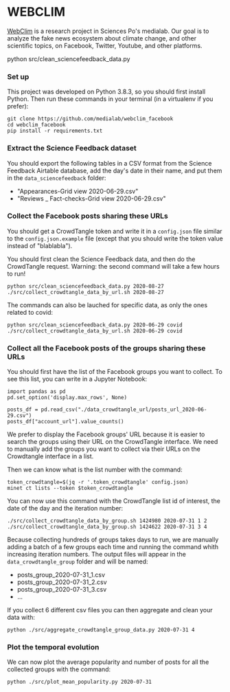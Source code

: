 # WEBCLIM

[WebClim](https://medialab.sciencespo.fr/activites/webclim/) is a research project in Sciences Po's medialab. Our goal is to analyze the fake news ecosystem about climate change, and other scientific topics, on Facebook, Twitter, Youtube, and other platforms.

python src/clean_sciencefeedback_data.py

### Set up

This project was developed on Python 3.8.3, so you should first install Python. 
Then run these commands in your terminal (in a virtualenv if you prefer):

```
git clone https://github.com/medialab/webclim_facebook
cd webclim_facebook
pip install -r requirements.txt
```

### Extract the Science Feedback dataset

You should export the following tables in a CSV format from the Science Feedback Airtable database, add the day's date in their name, and put them in the `data_sciencefeedback` folder:
* "Appearances-Grid view 2020-06-29.csv"
* "Reviews _ Fact-checks-Grid view 2020-06-29.csv"

### Collect the Facebook posts sharing these URLs

You should get a CrowdTangle token and write it in a `config.json` file similar to the `config.json.example` file 
(except that you should write the token value instead of "blablabla").

You should first clean the Science Feedback data, and then do the CrowdTangle request. Warning: the second command will take a few hours to run!
```
python src/clean_sciencefeedback_data.py 2020-08-27
./src/collect_crowdtangle_data_by_url.sh 2020-08-27
```

The commands can also be lauched for specific data, as only the ones related to covid:
```
python src/clean_sciencefeedback_data.py 2020-06-29 covid
./src/collect_crowdtangle_data_by_url.sh 2020-06-29 covid
```

### Collect all the Facebook posts of the groups sharing these URLs

You should first have the list of the Facebook groups you want to collect. To see this list, you can write in a Jupyter Notebook:

```
import pandas as pd
pd.set_option('display.max_rows', None)

posts_df = pd.read_csv("./data_crowdtangle_url/posts_url_2020-06-29.csv")
posts_df["account_url"].value_counts()
```

We prefer to display the Facebook groups' URL because it is easier to search the groups using their URL on the CrowdTangle interface. We need to manually add the groups you want to collect via their URLs on the Crowdtangle interface in a list.

Then we can know what is the list number with the command:

```
token_crowdtangle=$(jq -r '.token_crowdtangle' config.json)
minet ct lists --token $token_crowdtangle
```

You can now use this command with the CrowdTangle list id of interest, the date of the day and the iteration number:

```
./src/collect_crowdtangle_data_by_group.sh 1424980 2020-07-31 1 2
./src/collect_crowdtangle_data_by_group.sh 1424622 2020-07-31 3 4
```

Because collecting hundreds of groups takes days to run, we are manually adding a batch of a few groups each time and running the command whith increasing iteration numbers. The output files will appear in the `data_crowdtangle_group` folder and will be named:
* posts_group_2020-07-31_1.csv
* posts_group_2020-07-31_2.csv
* posts_group_2020-07-31_3.csv
* ...

If you collect 6 different csv files you can then aggregate and clean your data with:
```
python ./src/aggregate_crowdtangle_group_data.py 2020-07-31 4
```

### Plot the temporal evolution

We can now plot the average popularity and number of posts for all the collected groups with the command:
```
python ./src/plot_mean_popularity.py 2020-07-31
```
